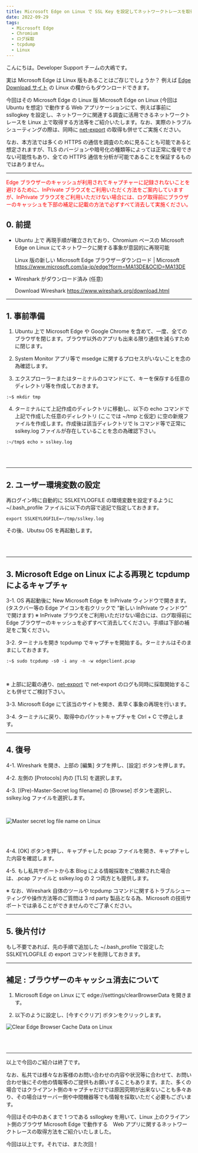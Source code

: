 ```yaml
---
title: Microsoft Edge on Linux で SSL Key を設定してネットワークトレースを取得する
date: 2022-09-29
tags: 
  - Microsoft Edge
  - Chromium
  - ログ採取
  - tcpdump
  - Linux
---
```


こんにちは。Developer Support チームの大嶋です。

実は Microsoft Edge は Linux 版もあることはご存じでしょうか？
例えば [Edge Download サイト](https://www.microsoft.com/en-us/edge/business/download) の Linux の欄からもダウンロードできます。

今回はその Microsoft Edge の Linux 版 Microsoft Edge on Linux  (今回は Ubuntu を想定) で動作する Web アプリケーションにて、例えば事前に ssllogkey を設定し、ネットワークに関連する調査に活用できるネットワークトレースを Linux 上で取得する方法等をご紹介いたします。なお、実際のトラブルシューティングの際は、同時に [net-export](https://jpdsi.github.io/blog/internet-explorer-microsoft-edge/how-to-use-net-export/) の取得も併せてご実施ください。

なお、本方法では多くの HTTPS の通信を調査のために見ることも可能であると想定されますが、TLS のバージョンや暗号化の種類等によっては正常に復号できない可能性もあり、全ての HTTPS 通信を分析が可能であることを保証するものではありません。

---

<font color="red"> Edge ブラウザーのキャッシュが利用されてキャプチャーに記録されないことを避けるために、InPrivate ブラウズをご利用いただく方法をご案内していますが、InPrivate ブラウズをご利用いただけない場合には、ログ取得前にブラウザーのキャッシュを下部の補足に記載の方法で必ずすべて消去して実施ください。</font>

## 0. 前提

- Ubuntu 上で 再現手順が確立されており、Chromium ベースの Microsoft Edge on Linux にてネットワークに関する事象が意図的に再現可能

  Linux 版の新しい Microsoft Edge ブラウザーダウンロード | Microsoft
  https://www.microsoft.com/ja-jp/edge?form=MA13DE&OCID=MA13DE

- Wireshark がダウンロード済み (任意)

  Download Wireshark
  https://www.wireshark.org/download.html

---

## 1. 事前準備

1. Ubuntu 上で Microsoft Edge や Google Chrome を含めて、一度、全てのブラウザを閉じます。ブラウザ以外のアプリも出来る限り通信を減らすために閉じます。

2. System Monitor アプリ等で msedge に関するプロセスがいないことを念の為確認します。

3. エクスプローラーまたはターミナルのコマンドにて、キーを保存する任意のディレクトリ等を作成しておきます。

```
:~$ mkdir tmp
```

4. ターミナルにて上記作成のディレクトリに移動し、以下の echo コマンドで上記で作成した任意のディレクトリ (ここでは ~/tmp と仮定) に空の新規ファイルを作成します。作成後は該当ディレクトリで ls コマンド等で正常に sslkey.log ファイルが存在していることを念の為確認下さい。

```
:~/tmp$ echo > sslkey.log
```

<br />
<br />

---

## 2. ユーザー環境変数の設定

再ログイン時に自動的に SSLKEYLOGFILE の環境変数を設定するように ~/.bash_profile ファイルに以下の内容で追記で指定しておきます。

```
export SSLKEYLOGFILE=~/tmp/sslkey.log
```

その後、Ubutsu OS を再起動します。

<br />
<br />

---

## 3. Microsoft Edge on Linux による再現と tcpdump によるキャプチャ

3-1. OS 再起動後に New Microsoft Edge を InPrivate ウィンドウで開きます。
(タスクバー等の Edge アイコンを右クリックで “新しい InPrivate ウィンドウ” で開けます)
※ InPrivate ブラウズをご利用いただけない場合には、ログ取得前に Edge ブラウザーのキャッシュを必ずすべて消去してください。手順は下部の補足をご覧ください。

3-2. ターミナルを開き tcpdump でキャプチャを開始する。ターミナルはそのままにしておきます。

```
:~$ sudo tcpdump -s0 -i any -n -w edgeclient.pcap
```

<br />

※ 上部に記載の通り、[net-export](https://jpdsi.github.io/blog/internet-explorer-microsoft-edge/how-to-use-net-export/) で net-export のログも同時に採取開始することも併せてご検討下さい。

3-3. Microsoft Edge にて該当のサイトを開き、素早く事象の再現を行います。

3-4. ターミナルに戻り、取得中のパケットキャプチャを Ctrl + C で停止します。

---

## 4. 復号

4-1. Wireshark を開き、上部の [編集] タブを押し、[設定] ボタンを押します。

4-2. 左側の [Protocols] 内の [TLS] を選択します。

4-3. [(Pre)-Master-Secret log filename] の [Browse] ボタンを選択し、sslkey.log ファイルを選択します。

<br />

![Master secret log file name on Linux](./Edge-Linux-ssllogkey/premaster-linux.png)

<br />
<br />

4-4. [OK] ボタンを押し、キャプチャした pcap ファイルを開き、キャプチャした内容を確認します。

4-5. もし私共サポートから本 Blog による情報採取をご依頼された場合は、.pcap ファイルと sslkey.log の 2 つ両方とも提供します。

※ なお、Wireshark 自体のツールや tcpdump コマンドに関するトラブルシューティングや操作方法等のご質問は 3 rd party 製品となる為、Microsoft の技術サポートでは承ることができませんのでご了承ください。

---

## 5. 後片付け

もし不要であれば、先の手順で追加した ~/.bash_profile で設定した SSLKEYLOGFILE の export コマンドを削除しておきます。


---

## 補足 : ブラウザーのキャッシュ消去について

1. Microsoft Edge on Linux にて edge://settings/clearBrowserData を開きます。

2. 以下のように設定し、[今すぐクリア] ボタンをクリックします。

![Clear Edge Browser Cache Data on Linux](./Edge-Linux-ssllogkey/clear-browsecache-linux.png)

<br />
<br />

---

以上で今回のご紹介は終了です。

なお、私共では様々なお客様のお問い合わせの内容や状況等に合わせて、お問い合わせ後にその他の情報等のご提供もお願いすることもあります。また、多くの場合ではクライアント側のキャプチャだけでは原因究明が出来ないことも多々あり、その場合はサーバー側や中間機器等でも情報を採取いただく必要もございます。

今回はその中のあくまで 1 つである ssllogkey を用いて、Linux 上のクライアント側のブラウザ Microsoft Edge で動作する　Web アプリに関するネットワークトレースの取得方法をご紹介いたしました。

今回は以上です。それでは、また次回！

